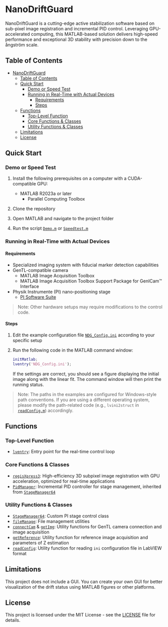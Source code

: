 # NanoDriftGuard

NanoDriftGuard is a cutting-edge active stabilization software based on sub-pixel image registration and incremental PID control. Leveraging GPU-accelerated computing, this MATLAB-based solution delivers high-speed performance and exceptional 3D stability with precision down to the ångström scale.

## Table of Contents

- [NanoDriftGuard](#nanodriftguard)
  - [Table of Contents](#table-of-contents)
  - [Quick Start](#quick-start)
    - [Demo or Speed Test](#demo-or-speed-test)
    - [Running in Real-Time with Actual Devices](#running-in-real-time-with-actual-devices)
      - [Requirements](#requirements)
      - [Steps](#steps)
  - [Functions](#functions)
    - [Top-Level Function](#top-level-function)
    - [Core Functions \& Classes](#core-functions--classes)
    - [Utility Functions \& Classes](#utility-functions--classes)
  - [Limitations](#limitations)
  - [License](#license)

## Quick Start

### Demo or Speed Test

1. Install the following prerequisites on a computer with a CUDA-compatible GPU:

   - MATLAB R2023a or later
     - Parallel Computing Toolbox

2. Clone the repository
3. Open MATLAB and navigate to the project folder
4. Run the script [`Demo.m`](Demo.m) or [`Speedtest.m`](Speedtest.m)

### Running in Real-Time with Actual Devices

#### Requirements

- Specialized imaging system with fiducial marker detection capabilities
- GenTL-compatible camera
  - MATLAB Image Acquisition Toolbox
  - MATLAB Image Acquisition Toolbox Support Package for GenICam™ Interface
- Physik Instrumente (PI) nano-positioning stage
  - [PI Software Suite](https://www.physikinstrumente.com/en/products/software-suite)

> Note: Other hardware setups may require modifications to the control code.

#### Steps

1. Edit the example configuration file [`NDG_Config.ini`](NDG_Config.ini) according to your specific setup
2. Run the following code in the MATLAB command window:

    ```matlab
    initMatlab;
    lventry('NDG_Config.ini');
    ```

    If the settings are correct, you should see a figure displaying the initial image along with the linear fit. The command window will then print the running status.

> Note: The paths in the examples are configured for Windows-style path conventions. If you are using a different operating system, please modify the path-related code (e.g., `lvini2struct` in [`readConfig.m`](./Utils/readConfig.m)) accordingly.

## Functions

### Top-Level Function

- [`lventry`](./lventry.m): Entry point for the real-time control loop

### Core Functions & Classes

- [`regisXpress3`](./Utils/regisXpress3.m): High-efficiency 3D subpixel image registration with GPU acceleration, optimized for real-time applications
- [`PidManager`](./Utils/PidManager.m): Incremental PID controller for stage management, inherited from [`StageManager64`](./Utils/StageManager64.m)

### Utility Functions & Classes

- [`StageManager64`](./Utils/StageManager64.m): Custom PI stage control class
- [`fileManage`](./Utils/fileManage.m): File management utilities
- [`connectCam`](./Utils/connectCam.m) & [`getImg`](./Utils/getImg.m): Utility functions for GenTL camera connection and image acquisition
- [`getReference`](./Utils/getReference.m): Utility function for reference image acquisition and parameters of Z estimation
- [`readConfig`](./Utils/readConfig.m): Utility function for reading `ini` configuration file in LabVIEW format

## Limitations

This project does not include a GUI. You can create your own GUI for better visualization of the drift status using MATLAB figures or other platforms.

## License

This project is licensed under the MIT License - see the [LICENSE](./LICENSE) file for details.
